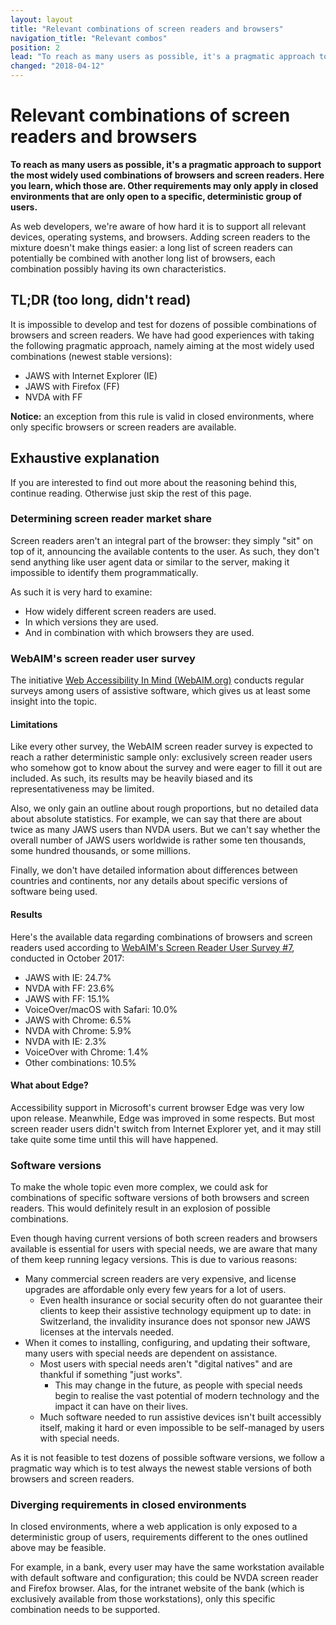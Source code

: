 ```yaml
---
layout: layout
title: "Relevant combinations of screen readers and browsers"
navigation_title: "Relevant combos"
position: 2
lead: "To reach as many users as possible, it's a pragmatic approach to support the most widely used combinations of browsers and screen readers. Here you learn, which those are. Other requirements may only apply in closed environments that are only open to a specific, deterministic group of users."
changed: "2018-04-12"
---
```


# Relevant combinations of screen readers and browsers

**To reach as many users as possible, it's a pragmatic approach to support the most widely used combinations of browsers and screen readers. Here you learn, which those are. Other requirements may only apply in closed environments that are only open to a specific, deterministic group of users.**

As web developers, we're aware of how hard it is to support all relevant devices, operating systems, and browsers. Adding screen readers to the mixture doesn't make things easier: a long list of screen readers can potentially be combined with another long list of browsers, each combination possibly having its own characteristics.

## TL;DR (too long, didn't read)

It is impossible to develop and test for dozens of possible combinations of browsers and screen readers. We have had good experiences with taking the following pragmatic approach, namely aiming at the most widely used combinations (newest stable versions):

- JAWS with Internet Explorer (IE)
- JAWS with Firefox (FF)
- NVDA with FF

**Notice:** an exception from this rule is valid in closed environments, where only specific browsers or screen readers are available.

## Exhaustive explanation

If you are interested to find out more about the reasoning behind this, continue reading. Otherwise just skip the rest of this page.

### Determining screen reader market share

Screen readers aren't an integral part of the browser: they simply "sit" on top of it, announcing the available contents to the user. As such, they don't send anything like user agent data or similar to the server, making it impossible to identify them programmatically.

As such it is very hard to examine:

- How widely different screen readers are used.
- In which versions they are used.
- And in combination with which browsers they are used.

### WebAIM's screen reader user survey

The initiative [Web Accessibility In Mind (WebAIM.org)](https://webaim.org/) conducts regular surveys among users of assistive software, which gives us at least some insight into the topic.

#### Limitations

Like every other survey, the WebAIM screen reader survey is expected to reach a rather deterministic sample only: exclusively screen reader users who somehow got to know about the survey and were eager to fill it out are included. As such, its results may be heavily biased and its representativeness may be limited.

Also, we only gain an outline about rough proportions, but no detailed data about absolute statistics. For example, we can say that there are about twice as many JAWS users than NVDA users. But we can't say whether the overall number of JAWS users worldwide is rather some ten thousands, some hundred thousands, or some millions.

Finally, we don't have detailed information about differences between countries and continents, nor any details about specific versions of software being used.

#### Results

Here's the available data regarding combinations of browsers and screen readers used according to [WebAIM's Screen Reader User Survey #7](https://webaim.org/projects/screenreadersurvey7/), conducted in October 2017:

- JAWS with IE: 24.7%
- NVDA with FF: 23.6%
- JAWS with FF: 15.1%
- VoiceOver/macOS with Safari: 10.0%
- JAWS with Chrome: 6.5%
- NVDA with Chrome: 5.9%
- NVDA with IE: 2.3%
- VoiceOver with Chrome: 1.4%
- Other combinations: 10.5%

#### What about Edge?

Accessibility support in Microsoft's current browser Edge was very low upon release. Meanwhile, Edge was improved in some respects. But most screen reader users didn't switch from Internet Explorer yet, and it may still take quite some time until this will have happened.

### Software versions

To make the whole topic even more complex, we could ask for combinations of specific software versions of both browsers and screen readers. This would definitely result in an explosion of possible combinations.

Even though having current versions of both screen readers and browsers available is essential for users with special needs, we are aware that many of them keep running legacy versions. This is due to various reasons:

- Many commercial screen readers are very expensive, and license upgrades are affordable only every few years for a lot of users.
    - Even health insurance or social security often do not guarantee their clients to keep their assistive technology equipment up to date: in Switzerland, the invalidity insurance does not sponsor new JAWS licenses at the intervals needed.
- When it comes to installing, configuring, and updating their software, many users with special needs are dependent on assistance.
    - Most users with special needs aren't "digital natives" and are thankful if something "just works".
        - This may change in the future, as people with special needs begin to realise the vast potential of modern technology and the impact it can have on their lives.
    - Much software needed to run assistive devices isn't built accessibly itself, making it hard or even impossible to be self-managed by users with special needs.

As it is not feasible to test dozens of possible software versions, we follow a pragmatic way which is to test always the newest stable versions of both browsers and screen readers.

### Diverging requirements in closed environments

In closed environments, where a web application is only exposed to a deterministic group of users, requirements different to the ones outlined above may be feasible.

For example, in a bank, every user may have the same workstation available with default software and configuration; this could be NVDA screen reader and Firefox browser. Alas, for the intranet website of the bank (which is exclusively available from those workstations), only this specific combination needs to be supported.